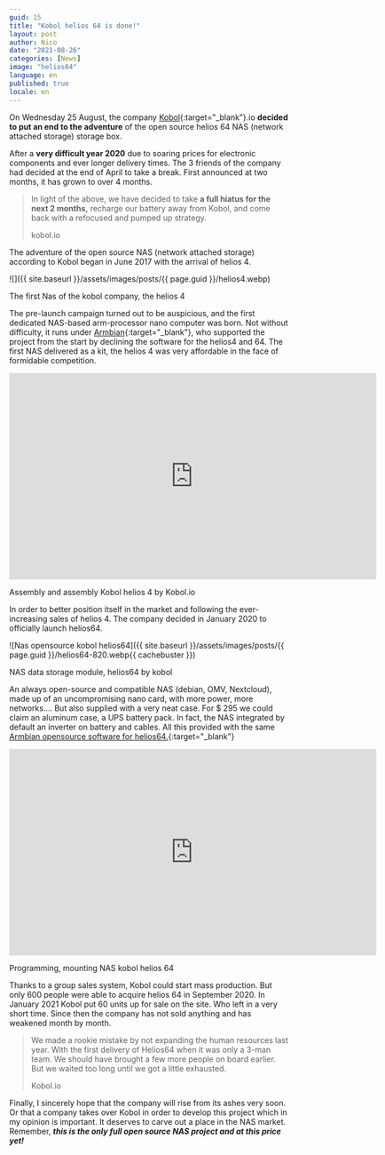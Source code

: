 ```yaml
---
guid: 15
title: "Kobol helios 64 is done!"
layout: post
author: Nico
date: "2021-08-26"
categories: [News]
image: "helios64"
language: en
published: true
locale: en
---
```

On Wednesday 25 August, the company [Kobol](https://blog.kobol.io/2021/08/25/we-are-pulling-the-plug/){:target="_blank"}.io **decided to put an end to the adventure** of the open source helios 64 NAS (network attached storage) storage box.

After a **very difficult year 2020** due to soaring prices for electronic components and ever longer delivery times. The 3 friends of the company had decided at the end of April to take a break. First announced at two months, it has grown to over 4 months.

> In light of the above, we have decided to take **a full hiatus for the next 2 months,** recharge our battery away from Kobol, and come back with a refocused and pumped up strategy.
>
> kobol.io

The adventure of the open source NAS (network attached storage) according to Kobol began in June 2017 with the arrival of helios 4.

![]({{ site.baseurl }}/assets/images/posts/{{ page.guid }}/helios4.webp)

The first Nas of the kobol company, the helios 4

The pre-launch campaign turned out to be auspicious, and the first dedicated NAS-based arm-processor nano computer was born. Not without difficulty, it runs under [Armbian](https://www.armbian.com/helios4/){:target="_blank"}, who supported the project from the start by declining the software for the helios4 and 64. The first NAS delivered as a kit, the helios 4 was very affordable in the face of formidable competition.

<iframe width="662" height="372" src="https://www.youtube.com/embed/og2ssRhCrnI" frameborder="0" allowfullscreen></iframe>

Assembly and assembly Kobol helios 4 by Kobol.io

In order to better position itself in the market and following the ever-increasing sales of helios 4. The company decided in January 2020 to officially launch helios64.

![Nas opensource kobol helios64]({{ site.baseurl }}/assets/images/posts/{{ page.guid }}/helios64-820.webp{{ cachebuster }})

NAS data storage module, helios64 by kobol

An always open-source and compatible NAS (debian, OMV, Nextcloud), made up of an uncompromising nano card, with more power, more networks…. But also supplied with a very neat case. For $ 295 we could claim an aluminum case, a UPS battery pack. In fact, the NAS integrated by default an inverter on battery and cables. All this provided with the same [Armbian opensource software for helios64.](https://www.armbian.com/helios64/){:target="_blank"}

<iframe width="662" height="372" src="https://www.youtube.com/embed/58coL23Bzzw" frameborder="0" allowfullscreen></iframe>

Programming, mounting NAS kobol helios 64

Thanks to a group sales system, Kobol could start mass production. But only 600 people were able to acquire helios 64 in September 2020. In January 2021 Kobol put 60 units up for sale on the site. Who left in a very short time. Since then the company has not sold anything and has weakened month by month.

> We made a rookie mistake by not expanding the human resources last year. With the first delivery of Helios64 when it was only a 3-man team. We should have brought a few more people on board earlier. But we waited too long until we got a little exhausted.
>
> Kobol.io

Finally, I sincerely hope that the company will rise from its ashes very soon. Or that a company takes over Kobol in order to develop this project which in my opinion is important. It deserves to carve out a place in the NAS market. Remember, **_this is the only full open source NAS project and at this price yet!_**
